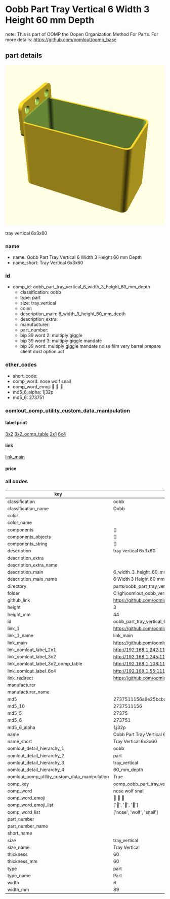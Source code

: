 # Oobb Part Tray Vertical 6 Width 3 Height 60 mm Depth  

note: This is part of OOMP the Oopen Organization Method For Parts. For more details: https://github.com/oomlout/oomp_base

##  part details
  

[![](3dpr.png)](3dpr.png)

tray vertical 6x3x60



### name
* name: Oobb Part Tray Vertical 6 Width 3 Height 60 mm Depth
* name_short: Tray Vertical 6x3x60 
### id
* oomp_id: oobb_part_tray_vertical_6_width_3_height_60_mm_depth
  * classification: oobb
  * type: part
  * size: tray_vertical
  * color: 
  * description_main: 6_width_3_height_60_mm_depth
  * description_extra: 
  * manufacturer: 
  * part_number: 
  * bip 39 word 2: multiply giggle
  * bip 39 word 3: multiply giggle mandate
  * bip 39 word: multiply giggle mandate noise film very barrel prepare client dust option act

### other_codes
* short_code: 
* oomp_word: nose wolf snail
* oomp_word_emoji :nose: :wolf: :snail:
* md5_6_alpha: 1j32p
* md5_6: 273751






### oomlout_oomp_utility_custom_data_manipulation
#### label print
[3x2](http://192.168.1.245:1112/?label=oomp%201j32p)
[3x2_oomp_table](http://192.168.1.108:1112/?label=oomp%201j32p)
[2x1](http://192.168.1.242:1112/?label=oomp%201j32p)
[6x4](http://192.168.1.55:1112/?label=oomp%201j32p)    

#### link

[link_main](https://github.com/oomlout/oomlout_oobb_version_4_generated_parts/tree/main/navigation_oomp/oobb/part/tray_vertical/6_width_3_height_60_mm_depth/part)                              

#### price







### all codes 
| key | value |  
| --- | --- |  
| classification | oobb |  
| classification_name | Oobb |  
| color |  |  
| color_name |  |  
| components | [] |  
| components_objects | [] |  
| components_string | [] |  
| description | tray vertical 6x3x60 |  
| description_extra |  |  
| description_extra_name |  |  
| description_main | 6_width_3_height_60_mm_depth |  
| description_main_name | 6 Width 3 Height 60 mm Depth |  
| directory | parts/oobb_part_tray_vertical_6_width_3_height_60_mm_depth |  
| folder | C:\gh\oomlout_oobb_version_4_generated_parts\parts\oobb_part_tray_vertical_6_width_3_height_60_mm_depth |  
| github_link | https://github.com/oomlout/oomlout_oomp_part_src/tree/main/parts/oobb_part_tray_vertical_6_width_3_height_60_mm_depth |  
| height | 3 |  
| height_mm | 44 |  
| id | oobb_part_tray_vertical_6_width_3_height_60_mm_depth |  
| link_1 | https://github.com/oomlout/oomlout_oobb_version_4_generated_parts/tree/main/navigation_oomp/oobb/part/tray_vertical/6_width_3_height_60_mm_depth/part |  
| link_1_name | link_main |  
| link_main | https://github.com/oomlout/oomlout_oobb_version_4_generated_parts/tree/main/navigation_oomp/oobb/part/tray_vertical/6_width_3_height_60_mm_depth/part |  
| link_oomlout_label_2x1 | http://192.168.1.242:1112/?label=oomp%201j32p |  
| link_oomlout_label_3x2 | http://192.168.1.245:1112/?label=oomp%201j32p |  
| link_oomlout_label_3x2_oomp_table | http://192.168.1.108:1112/?label=oomp%201j32p |  
| link_oomlout_label_6x4 | http://192.168.1.55:1112/?label=oomp%201j32p |  
| link_redirect | https://github.com/oomlout/oomlout_oobb_version_4_generated_parts/tree/main/parts/oobb_tray_vertical_06_03_60 |  
| manufacturer |  |  
| manufacturer_name |  |  
| md5 | 2737511156a9e25bcbab295d0e187c8b |  
| md5_10 | 2737511156 |  
| md5_5 | 27375 |  
| md5_6 | 273751 |  
| md5_6_alpha | 1j32p |  
| name | Oobb Part Tray Vertical 6 Width 3 Height 60 mm Depth |  
| name_short | Tray Vertical 6x3x60  |  
| oomlout_detail_hierarchy_1 | oobb |  
| oomlout_detail_hierarchy_2 | part |  
| oomlout_detail_hierarchy_3 | tray_vertical |  
| oomlout_detail_hierarchy_4 | 60_mm_depth |  
| oomlout_oomp_utility_custom_data_manipulation | True |  
| oomp_key | oomp_oobb_part_tray_vertical_6_width_3_height_60_mm_depth |  
| oomp_word | nose wolf snail |  
| oomp_word_emoji | :nose: :wolf: :snail: |  
| oomp_word_emoji_list | [':nose:', ':wolf:', ':snail:'] |  
| oomp_word_list | ['nose', 'wolf', 'snail'] |  
| part_number |  |  
| part_number_name |  |  
| short_name |  |  
| size | tray_vertical |  
| size_name | Tray Vertical |  
| thickness | 60 |  
| thickness_mm | 60 |  
| type | part |  
| type_name | Part |  
| width | 6 |  
| width_mm | 89 |  
